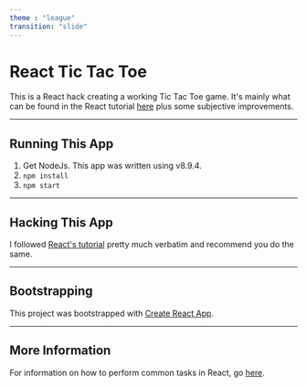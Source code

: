 ```yaml
---
theme : "league"
transition: "slide"
---
```


# React Tic Tac Toe

This is a React hack creating a working Tic Tac Toe game. It's mainly what can be found in the React tutorial [here](https://reactjs.org/tutorial/tutorial.html) plus some subjective improvements.

---

## Running This App

1. Get NodeJs. This app was written using v8.9.4.
2. `npm install`
3. `npm start`

---

## Hacking This App

I followed [React's tutorial](https://reactjs.org/tutorial/tutorial.html) pretty much verbatim and recommend you do the same.

---

## Bootstrapping

This project was bootstrapped with [Create React App](https://github.com/facebookincubator/create-react-app).

---

## More Information

For information on how to perform common tasks in React, go [here](https://github.com/facebookincubator/create-react-app/blob/master/packages/react-scripts/template/README.md).
